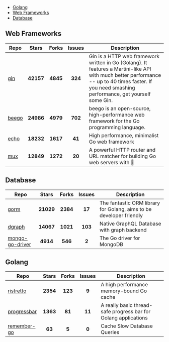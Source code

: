 
- [Golang](#golang)
- [Web Frameworks](#web-frameworks)
- [Database](#database)

## Web Frameworks

| Repo | Stars  | Forks  | Issues | Description |
| ---- | :----: | :----: | :----: | ----------- |
| [gin](https://github.com/gin-gonic/gin) | **42157** | **4845** | **324** | Gin is a HTTP web framework written in Go (Golang). It features a Martini-like API with much better performance -- up to 40 times faster. If you need smashing performance, get yourself some Gin. |
| [beego](https://github.com/astaxie/beego) | **24986** | **4979** | **702** | beego is an open-source, high-performance web framework for the Go programming language. |
| [echo](https://github.com/labstack/echo) | **18232** | **1617** | **41** | High performance, minimalist Go web framework |
| [mux](https://github.com/gorilla/mux) | **12849** | **1272** | **20** | A powerful HTTP router and URL matcher for building Go web servers with 🦍 |

## Database

| Repo | Stars  | Forks  | Issues | Description |
| ---- | :----: | :----: | :----: | ----------- |
| [gorm](https://github.com/go-gorm/gorm) | **21029** | **2384** | **17** | The fantastic ORM library for Golang, aims to be developer friendly |
| [dgraph](https://github.com/dgraph-io/dgraph) | **14067** | **1021** | **103** | Native GraphQL Database with graph backend |
| [mongo-go-driver](https://github.com/mongodb/mongo-go-driver) | **4914** | **546** | **2** | The Go driver for MongoDB |

## Golang

| Repo | Stars  | Forks  | Issues | Description |
| ---- | :----: | :----: | :----: | ----------- |
| [ristretto](https://github.com/dgraph-io/ristretto) | **2354** | **123** | **9** | A high performance memory-bound Go cache |
| [progressbar](https://github.com/schollz/progressbar) | **1363** | **81** | **11** | A really basic thread-safe progress bar for Golang applications |
| [remember-go](https://github.com/rocketlaunchr/remember-go) | **63** | **5** | **0** | Cache Slow Database Queries |
